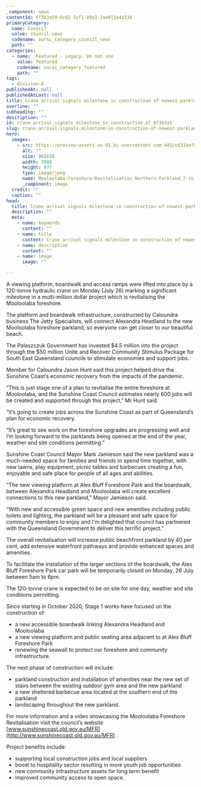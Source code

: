 ```yaml
---
_component: news
contentId: 6f3b3a59-6c82-5cf1-89a1-2aa913a4a33d
primaryCategory:
  name: Council
  value: council-news
  codename: oursc_category_council_news
  path: ""
categories:
  - name: _Featured - Legacy. Do not use
    value: featured
    codename: oursc_category_featured
    path: ""
tags:
  - division-4
publishedAt: null
publishedAtLast: null
title: Crane arrival signals milestone in construction of newest parklands
overline: ""
subheading: ""
description: ""
id: crane_arrival_signals_milestone_in_construction_of_6f3b3a5
slug: crane-arrival-signals-milestone-in-construction-of-newest-parklands
hero:
  images:
    - src: https://preview-assets-us-01.kc-usercontent.com:443/c631baf8-1b46-001f-580c-d0001b68b4a8/71e09992-caca-4860-8867-a771cea1ea20/Mooloolaba-Foreshore-Revitalisation_Northern-Parkland_7-to-10-year-after-completion.jpg
      alt: ""
      size: 965638
      width: 2088
      height: 977
      type: image/jpeg
      name: Mooloolaba-Foreshore-Revitalisation_Northern-Parkland_7-to-10-year-after-completion.jpg
      _component: image
  credit: ""
  caption: ""
head:
  title: Crane arrival signals milestone in construction of newest parklands
  description: ""
  meta:
    - name: keywords
      content: ""
    - name: title
      content: Crane arrival signals milestone in construction of newest parklands
    - name: description
      content: ""
    - name: image
      image: ""

---
```

A viewing platform, boardwalk and access ramps were lifted into place by a 120-tonne hydraulic crane on Monday (July 26) marking a significant milestone in a multi-million dollar project which is revitalising the Mooloolaba foreshore.

The platform and boardwalk infrastructure, constructed by Caloundra business The Jetty Specialists, will connect Alexandra Headland to the new Mooloolaba foreshore parkland, so everyone can get closer to our beautiful beach.

The Palaszczuk Government has invested $4.5 million into the project through the $50 million Unite and Recover Community Stimulus Package for South East Queensland councils to stimulate economies and support jobs.

Member for Caloundra Jason Hunt said this project helped drive the Sunshine Coast’s economic recovery from the impacts of the pandemic.

“This is just stage one of a plan to revitalise the entire foreshore at Mooloolaba, and the Sunshine Coast Council estimates nearly 600 jobs will be created and supported through this project,” Mr Hunt said.

“It’s going to create jobs across the Sunshine Coast as part of Queensland’s plan for economic recovery.

“It’s great to see work on the foreshore upgrades are progressing well and I’m looking forward to the parklands being opened at the end of the year, weather and site conditions permitting.”

Sunshine Coast Council Mayor Mark Jamieson said the new parkland was a much-needed space for families and friends to spend time together, with new lawns, play equipment, picnic tables and barbecues creating a fun, enjoyable and safe place for people of all ages and abilities.

“The new viewing platform at Alex Bluff Foreshore Park and the boardwalk, between Alexandra Headland and Mooloolaba will create excellent connections to this new parkland,” Mayor Jamieson said.

“With new and accessible green space and new amenities including public toilets and lighting, the parkland will be a pleasant and safe space for community members to enjoy and I'm delighted that council has partnered with the Queensland Government to deliver this terrific project.”

The overall revitalisation will increase public beachfront parkland by 40 per cent, add extensive waterfront pathways and provide enhanced spaces and amenities.

To facilitate the installation of the larger sections of the boardwalk, the Alex Bluff Foreshore Park car park will be temporarily closed on Monday, 26 July between 5am to 6pm.

The 120-tonne crane is expected to be on site for one day, weather and site conditions permitting.

Since starting in October 2020, Stage 1 works have focused on the construction of:

*   a new accessible boardwalk linking Alexandra Headland and Mooloolaba
*   a new viewing platform and public seating area adjacent to at Alex Bluff Foreshore Park
*   renewing the seawall to protect our foreshore and community infrastructure.

The next phase of construction will include:

*   parkland construction and installation of amenities near the new set of stairs between the existing outdoor gym area and the new parkland
*   a new sheltered barbecue area located at the southern end of the parkland
*   landscaping throughout the new parkland.

For more information and a video showcasing the Mooloolaba Foreshore Revitalisation visit the council’s website [www.sunshinecoast.qld.gov.au/MFR](http://www.sunshinecoast.qld.gov.au/MFR)
.

Project benefits include:

*   supporting local construction jobs and local suppliers
*   boost to hospitality sector resulting in more youth job opportunities
*   new community infrastructure assets for long term benefit
*   improved community access to open space.
